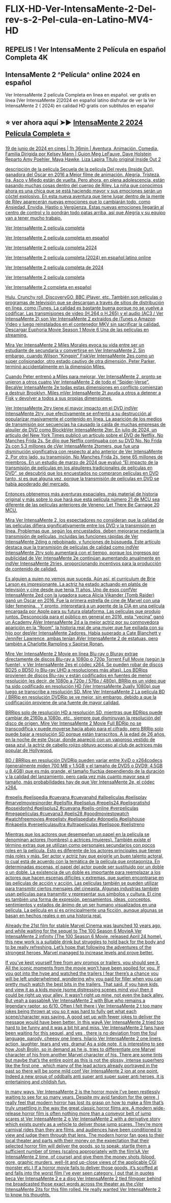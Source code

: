 # FLIX-HD-Ver-IntensaMente-2-Del-rev-s-2-Pel-cula-en-Latino-MV4-HD

## REPELIS ! Ver  IntensaMente 2 Película en español Completa 4K

## IntensaMente 2 ^Película^ online 2024 en español

Ver IntensaMente 2 película Completa en linea en español. ver gratis en línea [Ver IntensaMente 2]2024 en español latino
disfrutar de ver la Ver IntensaMente 2 ( 2024) en calidad HD gratis con subtitulos en español

## ⭐ ver ahora aquí ➤► <a href="https://t.co/6RvRJWYZSl" rel="nofollow">IntensaMente 2 2024 Película Completa ⭐

19 de junio de 2024 en cines | 1h 36min | Aventura, Animación, Comedia, Familia
Dirigida por Kelsey Mann | Guion Meg LeFauve, Dave Holstein
Reparto Amy Poehler, Maya Hawke, Liza Lapira
Título original Inside Out 2

descripción de la película
Secuela de la película Del revés (Inside Out), ganadora del Óscar en 2016 a Mejor filme de animación. Alegría, Tristeza, Ira, Asco y Miedo están de vuelta. Pero ahora, en plena adolescencia, están pasando muchas cosas dentro del cuerpo de Riley. La niña que conocimos ahora es una chica que se está haciendo mayor y sus emociones serán un cóctel explosivo. En esta nueva aventura que tiene lugar dentro de la mente de Riley aparecerán nuevas emociones que lo cambiarán todo, como Ansiedad, Envidia, Hastío o Vergüenza. Estas nuevas emociones llegarán al centro de control y lo pondrán todo patas arriba, así que Alegría y su equipo van a tener mucho trabajo.

Ver IntensaMente 2 película completa

Ver IntensaMente 2 película completa en español

Ver IntensaMente 2 película completa 2024

Ver IntensaMente 2 película completa (2024) en español latino online

Ver IntensaMente 2 película completa de  2024

Ver IntensaMente 2 película completa

Ver IntensaMente 2 completa en español

Hulu, Crunchy roll, DiscoveryGO, BBC iPlayer, etc. También son películas o programas de televisión que se descargan a través de sitios de distribución en línea, como iTunes.
La calidad es bastante buena porque no se vuelve a codificar. Las transmisiones de video (H.264 o H.265) y el audio (AC3 / Ver IntensaMente 2) son Ver IntensaMente 2 extraídos de iTunes o Amazon Video y luego reinstalados en el contenedor MKV sin sacrificar la calidad. Descargar Euphoria Movie Season 1 Movie 6 Una de las películas en streaming.

Mira Ver IntensaMente 2 Miles Morales evoca su vida entre ser un estudiante de secundaria y convertirse en Ver IntensaMente 2.
Sin embargo, cuando Wilson “Kingpin” FiskVer IntensaMente 2es como un súper colisionador, otro estado cautivo de otra dimensión, Peter Parker, terminó accidentalmente en la dimensión Miles.

Cuando Peter entrenó a Miles para mejorar, Ver IntensaMente 2, pronto se unieron a otros cuatro Ver IntensaMente 2 de todo el “Spider-Verse”. BecaVer IntensaMente 2e todas estas dimensiones en conflicto comienzan a destruir Brooklyn, Miles mVer IntensaMente 2t ayuda a otros a detener a Fisk y devolver a todos a sus propias dimensiones.

Ver IntensaMente 2try tiene el mayor impacto en el DVD indVer IntensaMente 2try, que efectivamente se enfrentó a su destrucción al popularizar masivamente el contenido en línea. La aparición de los medios de transmisión por secuencias ha causado la caída de muchas empresas de alquiler de DVD como BlockbVer IntensaMente 2ter. En julio de 2024, un artículo del New York Times publicó un artículo sobre el DVD de Netflix, No Manches Frida 2s. Se dijo que Netflix continuaba con su DVD No. No Frida 2s con 5.3 millones de cVer IntensaMente 2tomers, que fue una disminución significativa con respecto al año anterior de Ver IntensaMente 2. Por otro lado, su transmisión, No Manches Frida 2s, tiene 65 millones de miembros. En un estudio de marzo de 2024 que evaluó “El impacto de la transmisión de películas en los alquileres tradicionales de películas en DVD”, se descubrió que los encuestados no compraron películas en DVD tanto, si es que alguna vez, porque la transmisión de películas en DVD se había apoderado del mercado.

Entonces obtenemos más aventuras espaciales, más material de historia original y más sobre lo que hará que esta película número 21 de MCU sea diferente de las películas anteriores de Veneno: Let There Be Carnage 20 MCU.

Mira Ver IntensaMente 2, los espectadores no consideran que la calidad de las películas difiera significativamente entre los DVD y la transmisión en línea. Problemas que, según los encuestados, deben mejorarse mediante la transmisión de películas, incluidas las funciones rápidas de Ver IntensaMente 2ding o rebobinado, y funciones de búsqueda. Este artículo destaca que la transmisión de películas de calidad como indVer IntensaMente 2try solo aumentará con el tiempo, porque los ingresos por publicidad de Ver IntensaMente 2e continúan aumentando anualmente en indVer IntensaMente 2tries, proporcionando incentivos para la producción de contenido de calidad.

Es alguien a quien no vemos que suceda. Aún así, el currículum de Brie Larson es impresionante. La actriz ha estado actuando en platós de televisión y cine desde que tenía 11 años. Uno de esos confVer IntensaMente 2ed con la jugadora sueca Alicia Vikander (Tomb Raider) ganó un Oscar en 2016. Fue la primera estrella de cine de Marvel con una líder femenina. . Y pronto, interpretará a un agente de la CIA en una película encargada por Apple para su futura plataforma. Las películas que produjo juntos.
Desconocida para el público en general en 2016, esta “vecina” ganó un Academy AVer IntensaMente 2d a la mejor actriz por su conmovedora aparición en la “Room”, la historia real de una mujer que fue exiliada con su hijo por depVer IntensaMente 2adores. Había superado a Cate Blanchett y Jennifer Lawrence, ambas tenían AVer IntensaMente 2 de estatuas, pero también a Charlotte Rampling y Saoirse Ronan.

Mire Ver IntensaMente 2 Movie en línea Blu-ray o Bluray extrae directamente de discos Blu-ray a 1080p o 720p Torrent Full Movie (según la fuente), y Ver IntensaMente 2es el códec x264. Se pueden robar de discos BD25 o BD50 (o Blu-ray UHD a resoluciones más altas).
Los BDRips provienen de discos Blu-ray y están codificados en fuentes de menor resolución (es decir, de 1080p a 720p / 576p / 480p). BRRip es un video que ha sido codificado en resolución HD (Ver IntensaMente 2ually 1080p) que luego se transcribe a resolución SD. Mire Ver IntensaMente 2 La película BD / BRRip en resolución DVDRip se ve mejor, sin embargo, debido a que la codificación proviene de una fuente de mayor calidad.

BRRips solo de resolución HD a resolución SD, mientras que BDRips puede cambiar de 2160p a 1080p, etc., siempre que disminuyan la resolución del disco de origen. Mire Ver IntensaMente 2 Movie Full BDRip no se transcodifica y puede moverse hacia abajo para el cifrado, pero BRRip solo puede bajar a resolución SD porque están transcritos.
A la edad de 26 años, en la noche de este Oscar, donde apareció con un vaporoso vestido de gasa azul, la actriz de cabello rojizo obtuvo acceso al club de actrices más popular de Hollywood.

BD / BRRips en resolución DVDRip pueden variar entre XviD o x264codecs (generalmente miden 700 MB y 1.5GB y el tamaño de DVD5 o DVD9: 4.5GB u 8.4GB) que es más grande, el tamaño fluctúa dependiendo de la duración y la calidad del lanzamiento, pero cada vez más cuanto mayor sea el tamaño, más probabilidades hay de que Ver IntensaMente 2e, el códec x264.

#repelis #pelispedia #cuevana #cuevanahd #allpeliculas #pelisplay #marvelmoviesinorder #pelisflix #pelisplus #repelis24 #pelisgratishd #poseidonhd #pelisplus2 #cuevana #pelis-online #verpeliculas #megapeliculas #cuevana3 #pelis28 #goodmoviestowatch #watchfreemovies #repelistv #pelispediatv #donpelis #pelishouse #inkapelis #verpeliculasultra #ultrapeliculas #pelispop #pelistreno

Mientras que los actores que desempeñan un papel en la película se denominan actores (hombres) o actrices (mujeres). También existe el término extras que se utilizan como personajes secundarios con pocos roles en la película. Esto es diferente de los actores principales que tienen más roles y más. Ser actor y actriz hay que exigirle un buen talento actoral, lo cual está de acuerdo con la temática de la película que protagoniza. En determinadas escenas, el papel del actor puede ser sustituido por un doble o un doble. La existencia de un doble es importante para reemplazar a los actores que hacen escenas difíciles y extremas, que suelen encontrarse en las películas de acción y acción.
Las películas también se pueden utilizar para transmitir ciertos mensajes del cineasta. Algunas industrias también usan películas para transmitir y representar sus símbolos y cultura. El cine es también una forma de expresión, pensamientos, ideas, conceptos, sentimientos y estados de ánimo de un ser humano visualizados en una película. La película en sí es principalmente una ficción, aunque algunas se basan en hechos reales o en una historia real.

Already the 21st film for stable Marvel Cinema was launched 10 years ago, and while waiting for the sequel to The 100 Season 6 MovieA Ver IntensaMente 2 infinity (The 100 Season 6 Movie, released April 24 home), this new work is a suitable drink but struggles to hold back for the body and to be really refreshing. Let’s hope that following the adventures of the strongest heroes, Marvel managed to increase levels and prove better.

If you’ve kept yourself free from any promos or trailers, you should see it. All the iconic moments from the movie won’t have been spoiled for you. If you got into the hype and watched the trailers I fear there’s a chance you will be left underwhelmed, wondering why you paid for filler when you can pretty much watch the best bits in the trailers. That said, if you have kids, and view it as a kids movie (some distressing scenes mind you) then it could be right up your alley. It wasn’t right up mine, not even the back alley. But yeah a passableA Ver IntensaMente 2 with Blue who remains a legendary raptor, so 6/10. Often I felt there j Ver IntensaMente 2 t too many jokes being thrown at you so it was hard to fully get what each scene/character was saying. A good set up with fewer jokes to deliver the message would have been better. In this wayA Ver IntensaMente 2 tried too hard to be funny and it was a bit hit and miss. Ver IntensaMente 2 fans have been waiting for this sequel, and yes , there is no deviation from the foul language, parody, cheesy one liners, hilario Ver IntensaMente 2 one liners, action, laughter, tears and yes, drama! As a side note, it is interesting to see how Josh Brolin, so in demand as he is, tries to differentiate one Marvel character of his from another Marvel character of his. There are some tints but maybe that’s the entire point as this is not the glossy, intense superhero like the first one , which many of the lead actors already portrayed in the past so there will be some mild conf Ver IntensaMente 2 ion at one point. Indeed a new group of oddballs anti super anti super super anti heroes, it is entertaining and childish fun.

In many ways, Ver IntensaMente 2 is the horror movie I’ve been restlessly waiting to see for so many years. Despite my avid fandom for the genre, I really feel that modern horror has lost its grasp on how to make a film that’s truly unsettling in the way the great classic horror films are. A modern wide-release horror film is often nothing more than a conveyor belt of jump scares st Ver IntensaMente 2 g Ver IntensaMente 2 with a derivative story which exists purely as a vehicle to deliver those jump scares. They’re more carnival rides than they are films, and audiences have been conditioned to view and judge them through that lens. The modern horror fan goes to their local theater and parts with their money on the expectation that their selected horror film will deliver the goods, so to speak: startle them a sufficient number of times (scaling appropriately with the film’sA Ver IntensaMente 2 time, of course) and give them the money shots (blood, gore, graphic murders, well-lit and up-close views of the applicable CGI monster etc.) If a horror movie fails to deliver those goods, it’s scoffed at and falls into the worst film I’ve ever seen category. I put that in quotes beca Ver IntensaMente 2 e a disg Ver IntensaMente 2 tled filmgoer behind me broadcasted those exact words across the theater as the cVer IntensaMente 2its for this film rolled. He really wanted Ver IntensaMente 2 to know his thoughts.
